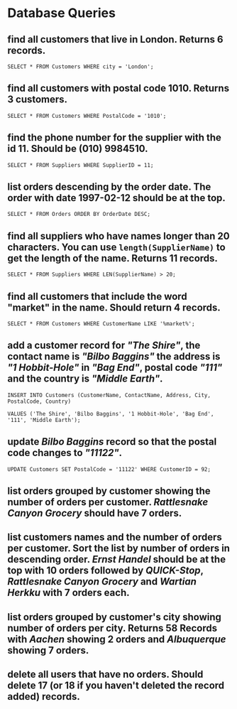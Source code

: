 # Database Queries

## find all customers that live in London. Returns 6 records.

`SELECT * FROM Customers WHERE city = 'London';`

## find all customers with postal code 1010. Returns 3 customers.

`SELECT * FROM Customers WHERE PostalCode = '1010';`

## find the phone number for the supplier with the id 11. Should be (010) 9984510.

`SELECT * FROM Suppliers WHERE SupplierID = 11;`

## list orders descending by the order date. The order with date 1997-02-12 should be at the top.

`SELECT * FROM Orders ORDER BY OrderDate DESC;`

## find all suppliers who have names longer than 20 characters. You can use `length(SupplierName)` to get the length of the name. Returns 11 records.

`SELECT * FROM Suppliers WHERE LEN(SupplierName) > 20;`

## find all customers that include the word "market" in the name. Should return 4 records.

`SELECT * FROM Customers WHERE CustomerName LIKE '%market%';`

## add a customer record for _"The Shire"_, the contact name is _"Bilbo Baggins"_ the address is _"1 Hobbit-Hole"_ in _"Bag End"_, postal code _"111"_ and the country is _"Middle Earth"_.

`INSERT INTO Customers (CustomerName, ContactName, Address, City, PostalCode, Country)`

`VALUES ('The Shire', 'Bilbo Baggins', '1 Hobbit-Hole', 'Bag End', '111', 'Middle Earth');`


## update _Bilbo Baggins_ record so that the postal code changes to _"11122"_.

`UPDATE Customers SET PostalCode = '11122' WHERE CustomerID = 92;`

## list orders grouped by customer showing the number of orders per customer. _Rattlesnake Canyon Grocery_ should have 7 orders.



## list customers names and the number of orders per customer. Sort the list by number of orders in descending order. _Ernst Handel_ should be at the top with 10 orders followed by _QUICK-Stop_, _Rattlesnake Canyon Grocery_ and _Wartian Herkku_ with 7 orders each.



## list orders grouped by customer's city showing number of orders per city. Returns 58 Records with _Aachen_ showing 2 orders and _Albuquerque_ showing 7 orders.



## delete all users that have no orders. Should delete 17 (or 18 if you haven't deleted the record added) records.



